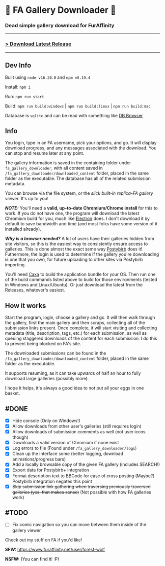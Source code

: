 # 🐾 FA Gallery Downloader 🐾

### Dead simple gallery download for FurAffinity
---
### [> Download Latest Release](https://github.com/SpottedSqueak/FA-Gallery-Downloader/releases)
---
## Dev Info
Built using `node v16.20.0` and `npm v8.19.4`

Install: `npm i`

Run: `npm run start`

Build: `npm run build:windows` | `npm run build:linux` | `npm run build:mac`

Database is `sqlite` and can be read with something like [DB Browser](https://sqlitebrowser.org/)

## Info

You login, type in an FA username, pick your options, and go. It will display download progress, and any messages associated with the download. You can stop and resume later at any point. 

The gallery information is saved in the containing folder under `fa_gallery_downloader`, with all content saved in `/fa_gallery_downloader/downloaded_content` folder, placed in the same folder as the executable. The database has all of the related submission metadata.

You can browse via the file system, or the *slick built-in replica-FA gallery viewer.* It's up to you!

***NOTE:*** You'll need a **valid, up-to-date Chromium/Chrome install** for this to work. If you do not have one, the program will download the latest Chromium build for you, much like [Electron](https://www.electronjs.org/) does. I don't download it by default to save bandwidth and time (and most folks have some version of it installed already).

***Why is a browser needed?*** A lot of users have their galleries hidden from site visitors, so this is the easiest way to consistently ensure access to galleries. This is done almost the exact same way [Postybirb](https://www.postybirb.com/) does it! Futhermore, the login is used to determine if the gallery you're downloading is one that you own, for future uploading to other sites via Postybirb importing.

You'll need [Caxa](https://www.npmjs.com/package/caxa) to build the application bundle for your OS. Then run one of the build commands listed above to build for those environments (tested in Windows and Linux/Ubuntu). Or just download the latest from the Releases, whatever's easiest.


## How it works

Start the program, login, choose a gallery and go. It will then walk through the gallery, first the main gallery and then scraps, collecting all of the submission links present. Once complete, it will start visiting and collecting metadata (title, description, tags, etc.) for each submission, as well as queuing staggered downloads of the content for each submission. I do this to prevent being blocked on FA's site.

The downloaded submissions can be found in the `/fa_gallery_downloader/downloaded_content` folder, placed in the same folder as the executable.

It supports resuming, as it can take upwards of half an hour to fully download large galleries (possibly more).

I hope it helps, it's always a good idea to not put all your eggs in one basket.


## #DONE

- [x] Hide console (Only on Windows!)
- [x] Allow downloads from other user's galleries (still requires login)
- [x] Allow downloads of submission comments as well (not user icons though)
- [x] Downloads a valid version of Chromium if none exist
- [x] Log errors to file (Found under `/fa_gallery_downloader/logs`)
- [x] Clean up the interface some (better logging, download animations/progress bars)
- [x] Add a locally browsable copy of the given FA gallery (includes SEARCH!)
- [x] Export data for Postybirb+ integration
- [x] ~~Format description text to BBCode for ease of cross posting (Maybe?)~~ Postybirb integration negates this point
- [x] ~~Skip submission link gathering when traversing previously traversed galleries (yes, that makes sense)~~ (Not possible with how FA galleries work)
## #TODO

- [ ] Fix comic navigation so you can move between them inside of the gallery viewer


Check out my stuff on FA if you'd like!

**SFW:** https://www.furaffinity.net/user/forest-wolf

**NSFW:** (You can find it! :P)
